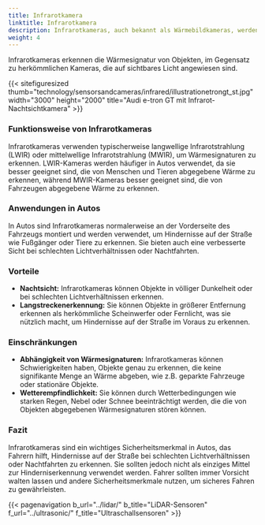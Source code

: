 ```yaml
---
title: Infrarotkamera
linktitle: Infrarotkamera
description: Infrarotkameras, auch bekannt als Wärmebildkameras, werden in einigen Autos für verschiedene Zwecke wie Nachtsicht, Fußgängererkennung und Tiererkennung verwendet.
weight: 4
---
```

<!-- markdownlint-disable MD033 -->
Infrarotkameras erkennen die Wärmesignatur von Objekten, im Gegensatz zu herkömmlichen Kameras, die auf sichtbares Licht angewiesen sind.

{{< sitefiguresized thumb="technology/sensorsandcameras/infrared/illustrationetrongt_st.jpg" width="3000" height="2000" title="Audi e-tron GT mit Infrarot-Nachtsichtkamera" >}}

### Funktionsweise von Infrarotkameras

Infrarotkameras verwenden typischerweise langwellige Infrarotstrahlung (LWIR) oder mittelwellige Infrarotstrahlung (MWIR), um Wärmesignaturen zu erkennen. LWIR-Kameras werden häufiger in Autos verwendet, da sie besser geeignet sind, die von Menschen und Tieren abgegebene Wärme zu erkennen, während MWIR-Kameras besser geeignet sind, die von Fahrzeugen abgegebene Wärme zu erkennen.

### Anwendungen in Autos

In Autos sind Infrarotkameras normalerweise an der Vorderseite des Fahrzeugs montiert und werden verwendet, um Hindernisse auf der Straße wie Fußgänger oder Tiere zu erkennen. Sie bieten auch eine verbesserte Sicht bei schlechten Lichtverhältnissen oder Nachtfahrten.

### Vorteile

- **Nachtsicht:** Infrarotkameras können Objekte in völliger Dunkelheit oder bei schlechten Lichtverhältnissen erkennen.
- **Langstreckenerkennung:** Sie können Objekte in größerer Entfernung erkennen als herkömmliche Scheinwerfer oder Fernlicht, was sie nützlich macht, um Hindernisse auf der Straße im Voraus zu erkennen.

### Einschränkungen

- **Abhängigkeit von Wärmesignaturen:** Infrarotkameras können Schwierigkeiten haben, Objekte genau zu erkennen, die keine signifikante Menge an Wärme abgeben, wie z.B. geparkte Fahrzeuge oder stationäre Objekte.
- **Wetterempfindlichkeit:** Sie können durch Wetterbedingungen wie starken Regen, Nebel oder Schnee beeinträchtigt werden, die die von Objekten abgegebenen Wärmesignaturen stören können.

### Fazit

Infrarotkameras sind ein wichtiges Sicherheitsmerkmal in Autos, das Fahrern hilft, Hindernisse auf der Straße bei schlechten Lichtverhältnissen oder Nachtfahrten zu erkennen. Sie sollten jedoch nicht als einziges Mittel zur Hinderniserkennung verwendet werden. Fahrer sollten immer Vorsicht walten lassen und andere Sicherheitsmerkmale nutzen, um sicheres Fahren zu gewährleisten.

{{< pagenavigation b_url="../lidar/" b_title="LiDAR-Sensoren" f_url="../ultrasonic/" f_title="Ultraschallsensoren" >}}